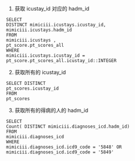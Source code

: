 1. 获取 icustay_id 对应的 hadm_id
```postgresql
SELECT 
DISTINCT mimiciii.icustays.icustay_id,
mimiciii.icustays.hadm_id
FROM
mimiciii.icustays ,
pt_score.pt_scores_all
WHERE
mimiciii.icustays.icustay_id = pt_score.pt_scores_all.icustay_id::INTEGER
```
2. 获取所有的 icustay_id
```postgresql
SELECT DISTINCT
pt_scores.icustay_id
FROM
pt_scores
```
3. 获取所有的得病的人的 hadm_id

```postgresql
SELECT 
Count( DISTINCT mimiciii.diagnoses_icd.hadm_id)
FROM
mimiciii.diagnoses_icd
WHERE
mimiciii.diagnoses_icd.icd9_code = '5848' OR
mimiciii.diagnoses_icd.icd9_code = '5849'
```